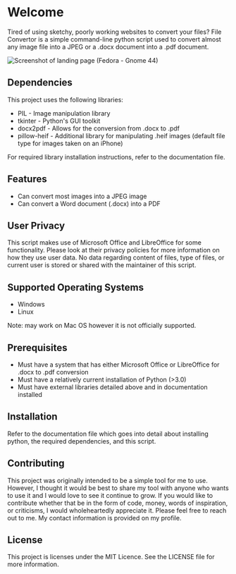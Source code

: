 # Welcome
Tired of using sketchy, poorly working websites to convert your files? File Convertor is a simple command-line python script used to convert almost any image file into a JPEG or a .docx document into a .pdf document.

![Screenshot of landing page (Fedora - Gnome 44)](https://github.com/MaybeMarq/File-Converter/assets/62733985/887ce8c1-d77a-4d57-809a-d8a21766f609)

## Dependencies
This project uses the following libraries:
- PIL - Image manipulation library
- tkinter - Python's GUI toolkit
- docx2pdf - Allows for the conversion from .docx to .pdf
- pillow-heif - Additional library for manipulating .heif images (default file type for images taken on an iPhone)

For required library installation instructions, refer to the documentation file.

## Features
- Can convert most images into a JPEG image
- Can convert a Word document (.docx) into a PDF

## User Privacy
This script makes use of Microsoft Office and LibreOffice for some functionality. Please look at their privacy policies for more information on how they use user data. No data regarding content of files, type of files, or current user is stored or shared with the maintainer of this script. 

## Supported Operating Systems
- Windows
- Linux

Note: may work on Mac OS however it is not officially supported.

## Prerequisites
- Must have a system that has either Microsoft Office or LibreOffice for .docx to .pdf conversion
- Must have a relatively current installation of Python (>3.0)
- Must have external libraries detailed above and in documentation installed

## Installation
Refer to the documentation file which goes into detail about installing python, the required dependencies, and this script.

## Contributing
This project was originally intended to be a simple tool for me to use. However, I thought it would be best to share my tool with anyone who wants to use it and I would love to see it continue to grow. If you would like to contribute whether that be in the form of  code, money, words of inspiration, or criticisms, I would wholeheartedly appreciate it. Please feel free to reach out to me. My contact information is provided on my profile.

## License
This project is licenses under the MIT Licence. See the LICENSE file for more information.
